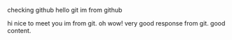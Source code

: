 
checking github
hello git im from github

hi nice to meet you im from git.
oh wow! very good response from git.
good content.
